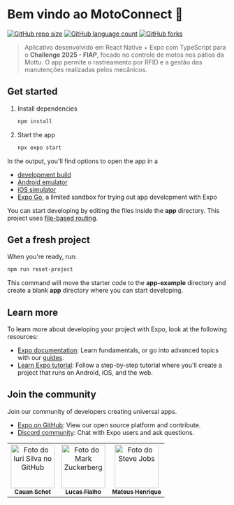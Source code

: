 # Bem vindo ao MotoConnect 👋

[![GitHub repo size](https://img.shields.io/github/repo-size/mateush-souza/challenge-mottu-mobile?style=for-the-badge)](https://github.com/mateush-souza/challenge-mottu-mobile)
[![GitHub language count](https://img.shields.io/github/languages/count/mateush-souza/challenge-mottu-mobile?style=for-the-badge)](https://github.com/mateush-souza/challenge-mottu-mobile)
[![GitHub forks](https://img.shields.io/github/forks/mateush-souza/challenge-mottu-mobile?style=for-the-badge)](https://github.com/mateush-souza/challenge-mottu-mobile/fork)


> Aplicativo desenvolvido em React Native + Expo com TypeScript para o **Challenge 2025 - FIAP**, focado no controle de motos nos pátios da Mottu. O app permite o rastreamento por RFID e a gestão das manutenções realizadas pelos mecânicos.

## Get started

1. Install dependencies

   ```bash
   npm install
   ```

2. Start the app

   ```bash
   npx expo start
   ```

In the output, you'll find options to open the app in a

- [development build](https://docs.expo.dev/develop/development-builds/introduction/)
- [Android emulator](https://docs.expo.dev/workflow/android-studio-emulator/)
- [iOS simulator](https://docs.expo.dev/workflow/ios-simulator/)
- [Expo Go](https://expo.dev/go), a limited sandbox for trying out app development with Expo

You can start developing by editing the files inside the **app** directory. This project uses [file-based routing](https://docs.expo.dev/router/introduction).

## Get a fresh project

When you're ready, run:

```bash
npm run reset-project
```

This command will move the starter code to the **app-example** directory and create a blank **app** directory where you can start developing.

## Learn more

To learn more about developing your project with Expo, look at the following resources:

- [Expo documentation](https://docs.expo.dev/): Learn fundamentals, or go into advanced topics with our [guides](https://docs.expo.dev/guides).
- [Learn Expo tutorial](https://docs.expo.dev/tutorial/introduction/): Follow a step-by-step tutorial where you'll create a project that runs on Android, iOS, and the web.

## Join the community

Join our community of developers creating universal apps.

- [Expo on GitHub](https://github.com/expo/expo): View our open source platform and contribute.
- [Discord community](https://chat.expo.dev): Chat with Expo users and ask questions.

<table>
  <tr>
    <td align="center">
      <a href="https://github.com/cashot01">
        <img src="https://avatars.githubusercontent.com/u/110852153?v=4" width="100px;" alt="Foto do Iuri Silva no GitHub"/><br>
        <sub>
          <b>Cauan Schot</b>
        </sub>
      </a>
    </td>
    <td align="center">
      <a href="https://github.com/lucasdafialho">
        <img src="https://avatars.githubusercontent.com/u/169506214?v=4" width="100px;" alt="Foto do Mark Zuckerberg"/><br>
        <sub>
          <b>Lucas Fialho</b>
        </sub>
      </a>
    </td>
    <td align="center">
      <a href="https://github.com/mateush-souza">
        <img src="https://avatars.githubusercontent.com/u/132921139?v=4" width="100px;" alt="Foto do Steve Jobs"/><br>
        <sub>
          <b>Mateus Henrique</b>
        </sub>
      </a>
    </td>
  </tr>
</table>
